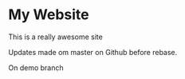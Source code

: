 # My Website

This is a really awesome site

Updates made om master on Github before rebase.

On demo branch
